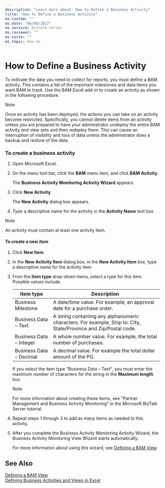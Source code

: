 ```yaml
---
description: "Learn more about: How to Define a Business Activity"
title: "How to Define a Business Activity"
ms.custom: ""
ms.date: "06/08/2017"
ms.service: biztalk-server
ms.reviewer: ""
ms.suite: ""
ms.topic: how-to
---
```

# How to Define a Business Activity
To indicate the data you need to collect for reports, you must define a BAM activity. This contains a list of the important milestones and data items you want BAM to track. Use the BAM Excel add-in to create an activity as shown in the following procedure.  
  
> [!NOTE]
>  Once an activity has been deployed, the actions you can take on an activity become restricted. Specifically, you cannot delete items from an activity unless you are prepared to have your administrator undeploy the entire BAM activity and view sets and then redeploy them. This can cause an interruption of visibility and loss of data unless the administrator does a backup and restore of the data.  
  
### To create a business activity  
  
1.  Open Microsoft Excel.  
  
2.  On the menu tool bar, click the **BAM** menu item, and click **BAM Activity**.  
  
     The **Business Activity Monitoring Activity Wizard** appears.  
  
3.  Click **New Activity**.  
  
     The **New Activity** dialog box appears.  
  
4.  Type a descriptive name for the activity in the **Activity Name** text box.  
  
> [!NOTE]
>  An activity must contain at least one activity item.  
  
#### To create a new item  
  
1. Click **New Item**.  
  
2. In the **New Activity Item** dialog box, in the **New Activity Item** box, type a descriptive name for the activity item.  
  
3. From the **Item type** drop-down menu, select a type for this item. Possible values include:  
  
   |Item type|Description|  
   |---------------|-----------------|  
   |Business Milestone|A date/time value. For example, an approval date for a purchase order.|  
   |Business Data – Text|A string containing any alphanumeric characters. For example, Ship to: City, State/Province and Zip/Postal code.|  
   |Business Data – Integer|A whole number value. For example, the total number of purchases.|  
   |Business Data – Decimal|A decimal value. For example the total dollar amount of the PO.|  
  
    If you select the item type "Business Data – Text", you must enter the maximum number of characters for the string in the **Maximum length** box.  
  
   > [!NOTE]
   >  For more information about creating these items, see "Partner Management and Business Activity Monitoring" in the Microsoft BizTalk Server tutorial.  
  
4. Repeat steps 1 through 3 to add as many items as needed to this activity.  
  
5. After you complete the Business Activity Monitoring Activity Wizard, the Business Activity Monitoring View Wizard starts automatically.  
  
   For more information about using this wizard, see [Defining a BAM View](../core/defining-a-bam-view.md).  
  
## See Also  
 [Defining a BAM View](../core/defining-a-bam-view.md)   
 [Defining Business Activities and Views in Excel](../core/defining-business-activities-and-views-in-excel.md)
